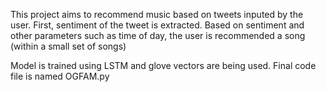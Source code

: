 This project aims to recommend music based on tweets inputed by the user.
First, sentiment of the tweet is extracted. 
Based on sentiment and other parameters such as time of day, the user is recommended a song (within a small set of songs)

Model is trained using LSTM and glove vectors are being used. 
Final code file is named OGFAM.py
